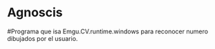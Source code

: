 # Agnoscis

#Programa que isa Emgu.CV.runtime.windows para reconocer numero dibujados por el usuario.
